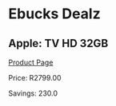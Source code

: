 
# Ebucks Dealz
## Apple: TV HD 32GB
[Product Page](https://www.ebucks.com/web/shop/productSelected.do?prodId=849351703&catId=365589006)

Price: R2799.00

Savings: 230.0


	